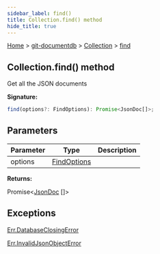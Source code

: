 ```yaml
---
sidebar_label: find()
title: Collection.find() method
hide_title: true
---
```


[Home](./index.md) &gt; [git-documentdb](./git-documentdb.md) &gt; [Collection](./git-documentdb.collection.md) &gt; [find](./git-documentdb.collection.find.md)

## Collection.find() method

Get all the JSON documents

<b>Signature:</b>

```typescript
find(options?: FindOptions): Promise<JsonDoc[]>;
```

## Parameters

|  Parameter | Type | Description |
|  --- | --- | --- |
|  options | [FindOptions](./git-documentdb.findoptions.md) |  |

<b>Returns:</b>

Promise&lt;[JsonDoc](./git-documentdb.jsondoc.md) \[\]&gt;

## Exceptions

[Err.DatabaseClosingError](./git-documentdb.err.databaseclosingerror.md)

[Err.InvalidJsonObjectError](./git-documentdb.err.invalidjsonobjecterror.md)

